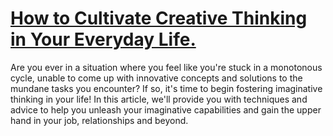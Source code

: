 
# [How to Cultivate Creative Thinking in Your Everyday Life.](https://www.mindhaste.com/t/better-thinking/how-to-cultivate-creative-thinking-in-your-everyday-life-265)

Are you ever in a situation where you feel like you're stuck in a monotonous cycle, unable to come up with innovative concepts and solutions to the mundane tasks you encounter? If so, it's time to begin fostering imaginative thinking in your life! In this article, we'll provide you with techniques and advice to help you unleash your imaginative capabilities and gain the upper hand in your job, relationships and beyond.
    